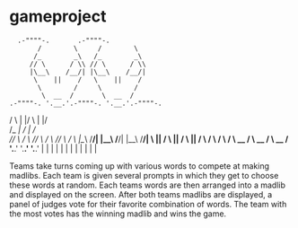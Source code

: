 # gameproject

      .-""""-.       .-""""-.
           /        \     /        \
          /_        _\   /_        _\
         // \      / \\ // \      / \\
         |\__\    /__/| |\__\    /__/|
          \    ||    /   \    ||    /
           \        /     \        /
            \  __  /       \  __  /
    .-""""-. '.__.'.-""""-. '.__.'.-""""-.
   /        \ |  |/        \ |  |/        \
  /_        _\|  /_        _\|  /_        _\
 // \      / \\ // \      / \\ // \      / \\
 |\__\    /__/| |\__\    /__/| |\__\    /__/|
  \    ||    /   \    ||    /   \    ||    /
   \        /     \        /     \        /
    \  __  /       \  __  /       \  __  /
     '.__.'         '.__.'         '.__.'
      |  |           |  |           |  |
      |  |           |  |           |  |
       
Teams take turns coming up with various words to compete at making madlibs. Each team is given several prompts in which they get to choose these words at random. Each teams words are then arranged into a madlib and displayed on the screen. After both teams madlibs are displayed, a panel of judges vote for their favorite combination of words. The team with the most votes has the winning madlib and wins the game.

